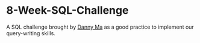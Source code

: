 # 8-Week-SQL-Challenge

A SQL challenge brought by [Danny Ma](https://linkedin.com/in/datawithdanny) as a good practice to implement our query-writing skills.
